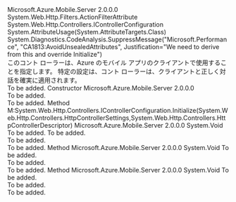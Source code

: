 <Type Name="MobileAppControllerAttribute" FullName="Microsoft.Azure.Mobile.Server.Config.MobileAppControllerAttribute">
  <TypeSignature Language="C#" Value="public class MobileAppControllerAttribute : System.Web.Http.Filters.ActionFilterAttribute, System.Web.Http.Controllers.IControllerConfiguration" />
  <TypeSignature Language="ILAsm" Value=".class public auto ansi beforefieldinit MobileAppControllerAttribute extends System.Web.Http.Filters.ActionFilterAttribute implements class System.Web.Http.Controllers.IControllerConfiguration" />
  <TypeSignature Language="DocId" Value="T:Microsoft.Azure.Mobile.Server.Config.MobileAppControllerAttribute" />
  <TypeSignature Language="VB.NET" Value="Public Class MobileAppControllerAttribute&#xA;Inherits ActionFilterAttribute&#xA;Implements IControllerConfiguration" />
  <TypeSignature Language="F#" Value="type MobileAppControllerAttribute = class&#xA;    inherit ActionFilterAttribute&#xA;    interface IControllerConfiguration" />
  <AssemblyInfo>
    <AssemblyName>Microsoft.Azure.Mobile.Server</AssemblyName>
    <AssemblyVersion>2.0.0.0</AssemblyVersion>
  </AssemblyInfo>
  <Base>
    <BaseTypeName>System.Web.Http.Filters.ActionFilterAttribute</BaseTypeName>
  </Base>
  <Interfaces>
    <Interface>
      <InterfaceName>System.Web.Http.Controllers.IControllerConfiguration</InterfaceName>
    </Interface>
  </Interfaces>
  <Attributes>
    <Attribute>
      <AttributeName>System.AttributeUsage(System.AttributeTargets.Class)</AttributeName>
    </Attribute>
    <Attribute>
      <AttributeName>System.Diagnostics.CodeAnalysis.SuppressMessage("Microsoft.Performance", "CA1813:AvoidUnsealedAttributes", Justification="We need to derive from this and override Initialize")</AttributeName>
    </Attribute>
  </Attributes>
  <Docs>
    <summary>
            このコント ローラーは、Azure のモバイル アプリのクライアントで使用することを指定します。 特定の設定は、コント ローラーは、クライアントと正しく対話を確実に適用されます。
            </summary>
    <remarks>To be added.</remarks>
  </Docs>
  <Members>
    <Member MemberName=".ctor">
      <MemberSignature Language="C#" Value="public MobileAppControllerAttribute ();" />
      <MemberSignature Language="ILAsm" Value=".method public hidebysig specialname rtspecialname instance void .ctor() cil managed" />
      <MemberSignature Language="DocId" Value="M:Microsoft.Azure.Mobile.Server.Config.MobileAppControllerAttribute.#ctor" />
      <MemberSignature Language="VB.NET" Value="Public Sub New ()" />
      <MemberType>Constructor</MemberType>
      <AssemblyInfo>
        <AssemblyName>Microsoft.Azure.Mobile.Server</AssemblyName>
        <AssemblyVersion>2.0.0.0</AssemblyVersion>
      </AssemblyInfo>
      <Parameters />
      <Docs>
        <summary>To be added.</summary>
        <remarks>To be added.</remarks>
      </Docs>
    </Member>
    <Member MemberName="Initialize">
      <MemberSignature Language="C#" Value="public virtual void Initialize (System.Web.Http.Controllers.HttpControllerSettings controllerSettings, System.Web.Http.Controllers.HttpControllerDescriptor controllerDescriptor);" />
      <MemberSignature Language="ILAsm" Value=".method public hidebysig newslot virtual instance void Initialize(class System.Web.Http.Controllers.HttpControllerSettings controllerSettings, class System.Web.Http.Controllers.HttpControllerDescriptor controllerDescriptor) cil managed" />
      <MemberSignature Language="DocId" Value="M:Microsoft.Azure.Mobile.Server.Config.MobileAppControllerAttribute.Initialize(System.Web.Http.Controllers.HttpControllerSettings,System.Web.Http.Controllers.HttpControllerDescriptor)" />
      <MemberSignature Language="VB.NET" Value="Public Overridable Sub Initialize (controllerSettings As HttpControllerSettings, controllerDescriptor As HttpControllerDescriptor)" />
      <MemberSignature Language="F#" Value="abstract member Initialize : System.Web.Http.Controllers.HttpControllerSettings * System.Web.Http.Controllers.HttpControllerDescriptor -&gt; unit&#xA;override this.Initialize : System.Web.Http.Controllers.HttpControllerSettings * System.Web.Http.Controllers.HttpControllerDescriptor -&gt; unit" Usage="mobileAppControllerAttribute.Initialize (controllerSettings, controllerDescriptor)" />
      <MemberType>Method</MemberType>
      <Implements>
        <InterfaceMember>M:System.Web.Http.Controllers.IControllerConfiguration.Initialize(System.Web.Http.Controllers.HttpControllerSettings,System.Web.Http.Controllers.HttpControllerDescriptor)</InterfaceMember>
      </Implements>
      <AssemblyInfo>
        <AssemblyName>Microsoft.Azure.Mobile.Server</AssemblyName>
        <AssemblyVersion>2.0.0.0</AssemblyVersion>
      </AssemblyInfo>
      <ReturnValue>
        <ReturnType>System.Void</ReturnType>
      </ReturnValue>
      <Parameters>
        <Parameter Name="controllerSettings" Type="System.Web.Http.Controllers.HttpControllerSettings" />
        <Parameter Name="controllerDescriptor" Type="System.Web.Http.Controllers.HttpControllerDescriptor" />
      </Parameters>
      <Docs>
        <param name="controllerSettings">To be added.</param>
        <param name="controllerDescriptor">To be added.</param>
        <summary>To be added.</summary>
        <remarks>To be added.</remarks>
        <inheritdoc />
      </Docs>
    </Member>
    <Member MemberName="OnActionExecuted">
      <MemberSignature Language="C#" Value="public override void OnActionExecuted (System.Web.Http.Filters.HttpActionExecutedContext actionExecutedContext);" />
      <MemberSignature Language="ILAsm" Value=".method public hidebysig virtual instance void OnActionExecuted(class System.Web.Http.Filters.HttpActionExecutedContext actionExecutedContext) cil managed" />
      <MemberSignature Language="DocId" Value="M:Microsoft.Azure.Mobile.Server.Config.MobileAppControllerAttribute.OnActionExecuted(System.Web.Http.Filters.HttpActionExecutedContext)" />
      <MemberSignature Language="VB.NET" Value="Public Overrides Sub OnActionExecuted (actionExecutedContext As HttpActionExecutedContext)" />
      <MemberSignature Language="F#" Value="override this.OnActionExecuted : System.Web.Http.Filters.HttpActionExecutedContext -&gt; unit" Usage="mobileAppControllerAttribute.OnActionExecuted actionExecutedContext" />
      <MemberType>Method</MemberType>
      <AssemblyInfo>
        <AssemblyName>Microsoft.Azure.Mobile.Server</AssemblyName>
        <AssemblyVersion>2.0.0.0</AssemblyVersion>
      </AssemblyInfo>
      <ReturnValue>
        <ReturnType>System.Void</ReturnType>
      </ReturnValue>
      <Parameters>
        <Parameter Name="actionExecutedContext" Type="System.Web.Http.Filters.HttpActionExecutedContext" />
      </Parameters>
      <Docs>
        <param name="actionExecutedContext">To be added.</param>
        <summary>To be added.</summary>
        <remarks>To be added.</remarks>
        <inheritdoc />
      </Docs>
    </Member>
    <Member MemberName="OnActionExecuting">
      <MemberSignature Language="C#" Value="public override void OnActionExecuting (System.Web.Http.Controllers.HttpActionContext actionContext);" />
      <MemberSignature Language="ILAsm" Value=".method public hidebysig virtual instance void OnActionExecuting(class System.Web.Http.Controllers.HttpActionContext actionContext) cil managed" />
      <MemberSignature Language="DocId" Value="M:Microsoft.Azure.Mobile.Server.Config.MobileAppControllerAttribute.OnActionExecuting(System.Web.Http.Controllers.HttpActionContext)" />
      <MemberSignature Language="VB.NET" Value="Public Overrides Sub OnActionExecuting (actionContext As HttpActionContext)" />
      <MemberSignature Language="F#" Value="override this.OnActionExecuting : System.Web.Http.Controllers.HttpActionContext -&gt; unit" Usage="mobileAppControllerAttribute.OnActionExecuting actionContext" />
      <MemberType>Method</MemberType>
      <AssemblyInfo>
        <AssemblyName>Microsoft.Azure.Mobile.Server</AssemblyName>
        <AssemblyVersion>2.0.0.0</AssemblyVersion>
      </AssemblyInfo>
      <ReturnValue>
        <ReturnType>System.Void</ReturnType>
      </ReturnValue>
      <Parameters>
        <Parameter Name="actionContext" Type="System.Web.Http.Controllers.HttpActionContext" />
      </Parameters>
      <Docs>
        <param name="actionContext">To be added.</param>
        <summary>To be added.</summary>
        <remarks>To be added.</remarks>
        <inheritdoc />
      </Docs>
    </Member>
  </Members>
</Type>